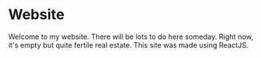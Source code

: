# Website

Welcome to my website. There will be lots to do here someday. Right now, it's empty but quite fertile real estate. This site was made using ReactJS.
